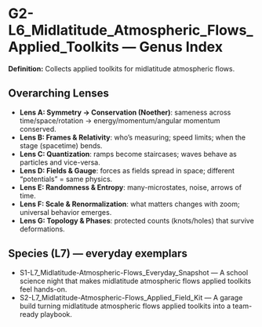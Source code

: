 # G2-L6_Midlatitude_Atmospheric_Flows_Applied_Toolkits — Genus Index
**Definition:** Collects applied toolkits for midlatitude atmospheric flows.

## Overarching Lenses

- **Lens A: Symmetry -> Conservation (Noether)**: sameness across time/space/rotation → energy/momentum/angular momentum conserved.
- **Lens B: Frames & Relativity**: who’s measuring; speed limits; when the stage (spacetime) bends.
- **Lens C: Quantization**: ramps become staircases; waves behave as particles and vice-versa.
- **Lens D: Fields & Gauge**: forces as fields spread in space; different “potentials” = same physics.
- **Lens E: Randomness & Entropy**: many-microstates, noise, arrows of time.
- **Lens F: Scale & Renormalization**: what matters changes with zoom; universal behavior emerges.
- **Lens G: Topology & Phases**: protected counts (knots/holes) that survive deformations.

## Species (L7) — everyday exemplars
- S1-L7_Midlatitude-Atmospheric-Flows_Everyday_Snapshot — A school science night that makes midlatitude atmospheric flows applied toolkits feel hands-on.
- S2-L7_Midlatitude-Atmospheric-Flows_Applied_Field_Kit — A garage build turning midlatitude atmospheric flows applied toolkits into a team-ready playbook.
